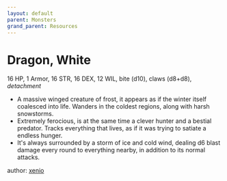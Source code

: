 ```yaml
---
layout: default
parent: Monsters
grand_parent: Resources
---
```


# Dragon, White
16 HP, 1 Armor, 16 STR, 16 DEX, 12 WIL, bite (d10), claws (d8+d8), _detachment_
- A massive winged creature of frost, it appears as if the winter itself coalesced into life. Wanders in the coldest regions, along with harsh snowstorms.
- Extremely ferocious, is at the same time a clever hunter and a bestial predator. Tracks everything that lives, as if it was trying to satiate a endless hunger.
- It's always surrounded by a storm of ice and cold wind, dealing d6 blast damage every round to everything nearby, in addition to its normal attacks.

author: [xenio](https://xenioinabottle.blogspot.com)
